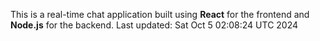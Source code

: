 This is a real-time chat application built using **React** for the frontend and **Node.js** for the backend.
Last updated: Sat Oct  5 02:08:24 UTC 2024
